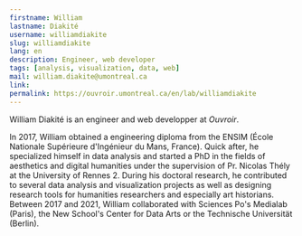 ```yaml
---
firstname: William
lastname: Diakité
username: williamdiakite
slug: williamdiakite
lang: en
description: Engineer, web developer
tags: [analysis, visualization, data, web]
mail: william.diakite@umontreal.ca
link: 
permalink: https://ouvroir.umontreal.ca/en/lab/williamdiakite
---
```


William Diakité is an engineer and web developper at _Ouvroir_.

In 2017, William obtained a engineering diploma from the ENSIM (École Nationale Supérieure d'Ingénieur du Mans, France). Quick after, he specialized himself in data analysis and started a PhD in the fields of aesthetics and digital humanities under the supervision of Pr. Nicolas Thély at the University of Rennes 2. During his doctoral research, he contributed to several data analysis and visualization projects as well as designing research tools for humanities researchers and especially art historians. Between 2017 and 2021, William collaborated with Sciences Po's Medialab (Paris), the New School's Center for Data Arts or the Technische Universität (Berlin). 

